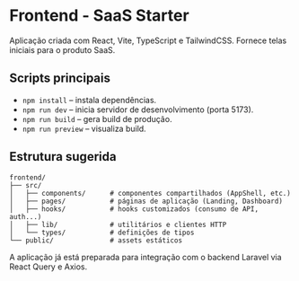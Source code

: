 # Frontend - SaaS Starter

Aplicação criada com React, Vite, TypeScript e TailwindCSS. Fornece telas iniciais para o produto SaaS.

## Scripts principais

- `npm install` – instala dependências.
- `npm run dev` – inicia servidor de desenvolvimento (porta 5173).
- `npm run build` – gera build de produção.
- `npm run preview` – visualiza build.

## Estrutura sugerida

```
frontend/
├── src/
│   ├── components/      # componentes compartilhados (AppShell, etc.)
│   ├── pages/           # páginas de aplicação (Landing, Dashboard)
│   ├── hooks/           # hooks customizados (consumo de API, auth...)
│   ├── lib/             # utilitários e clientes HTTP
│   └── types/           # definições de tipos
└── public/              # assets estáticos
```

A aplicação já está preparada para integração com o backend Laravel via React Query e Axios.
